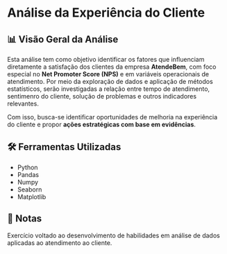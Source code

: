 # Análise da Experiência do Cliente

## 📊 Visão Geral da Análise
Esta análise tem como objetivo identificar os fatores que influenciam diretamente a satisfação dos clientes da empresa **AtendeBem**, 
com foco especial no **Net Promoter Score (NPS)** e em variáveis operacionais de atendimento. Por meio da exploração de dados e aplicação de métodos estatísticos,
serão investigadas a relação entre tempo de atendimento, sentimenro do cliente, solução de problemas e outros indicadores relevantes. 

Com isso, busca-se identificar oportunidades de melhoria na experiência do cliente e propor **ações estratégicas com base em evidências**.

## 🛠️ Ferramentas Utilizadas
- Python
- Pandas
- Numpy
- Seaborn
- Matplotlib

## 📝 Notas
Exercício voltado ao desenvolvimento de habilidades em análise de dados aplicadas ao atendimento ao cliente.

